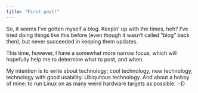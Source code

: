 ```yaml
---
title: "First post!"
---
```


So, it seems I’ve gotten myself a blog. Keepin’ up with the times, heh? I’ve tried doing things like this before (even though it wasn’t called “blog” back then), but never succeeded in keeping them updates.

This time, however, I have a somewhat more narrow focus, which will hopefully help me to determine what to post, and when.

My intention is to write about technology; cool technology, new technology, technology with good usability. Ubiquitous technology. And about a hobby of mine: to run Linux on as many weird hardware targets as possible. :-D
